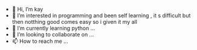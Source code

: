 - 👋 Hi, I’m kay
- 👀 I’m interested in programming and been self learning , it s difficult but then notthing good comes easy so i given it my all
- 🌱 I’m currently learning python ...
- 💞️ I’m looking to collaborate on ...
- 📫 How to reach me ...

<!---
kayodeadetimehin/kayodeadetimehin is a ✨ special ✨ repository because its `README.md` (this file) appears on your GitHub profile.
You can click the Preview link to take a look at your changes.
--->

